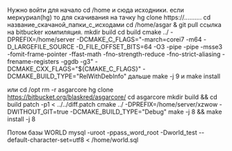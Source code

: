 Нужно войти для начало cd /home и сюда исходники.
если меркуриал(hg) то для скачивания на тачку hg clone https://..........
cd название_скачаной_папки_с_исходами
cd /home/asgar & git pull ссылка на bitbucker компиляция.
mkdir build
cd build
cmake ../ -DPREFIX=/home/server -DCMAKE_C_FLAGS="-march=corei7 -m64 -D_LARGEFILE_SOURCE -D_FILE_OFFSET_BITS=64 -O3 -pipe -pipe -msse3 -fomit-frame-pointer -ffast-math -fno-strength-reduce -fno-strict-aliasing -frename-registers -ggdb -g3" -DCMAKE_CXX_FLAGS="${CMAKE_C_FLAGS}" -DCMAKE_BUILD_TYPE="RelWithDebInfo"
дальше make -j 9 и make install

или 
cd /opt
rm -r asgarcore
hg clone https://bitbucket.org/blaskred/asgarcore/
cd asgarcore
mkdir build && cd build
patch -p1 < ../../diff.patch
cmake ../ -DPREFIX=/home/server/xzwow -DWITHOUT_GIT=true -DCMAKE_BUILD_TYPE="Debug"
make -j 8 && make install -j 8

Потом базы WORLD 
mysql -uroot -ppass_word_root -Dworld_test --default-character-set=utf8 < /home/world.sql


